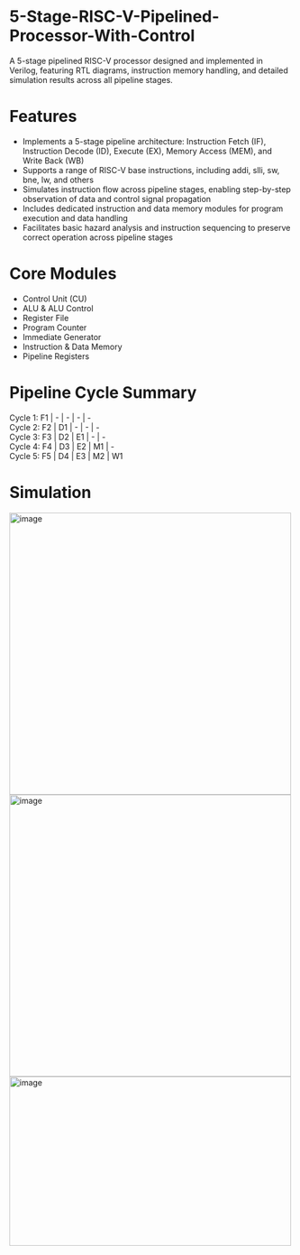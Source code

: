# 5-Stage-RISC-V-Pipelined-Processor-With-Control
A 5-stage pipelined RISC-V processor designed and implemented in Verilog, featuring RTL diagrams, instruction memory handling, and detailed simulation results across all pipeline stages.

# Features
- Implements a 5-stage pipeline architecture: Instruction Fetch (IF), Instruction Decode (ID), Execute (EX), Memory Access (MEM), and Write Back (WB)
- Supports a range of RISC-V base instructions, including addi, slli, sw, bne, lw, and others
- Simulates instruction flow across pipeline stages, enabling step-by-step observation of data and control signal propagation
- Includes dedicated instruction and data memory modules for program execution and data handling
- Facilitates basic hazard analysis and instruction sequencing to preserve correct operation across pipeline stages

# Core Modules
- Control Unit (CU)
- ALU & ALU Control
- Register File
- Program Counter
- Immediate Generator
- Instruction & Data Memory
- Pipeline Registers

# Pipeline Cycle Summary

  
Cycle 1: F1  |  -   |  -   |  -   |  -  
Cycle 2: F2  | D1   |  -   |  -   |  -  
Cycle 3: F3  | D2   | E1   |  -   |  -  
Cycle 4: F4  | D3   | E2   | M1   |  -  
Cycle 5: F5  | D4   | E3   | M2   | W1


# Simulation
<img width="500" height="500" alt="image" src="https://github.com/user-attachments/assets/e2175f5e-b0fe-486d-88e3-466fa9b0244a" /> 
<img width="500" height="500" alt="image" src="https://github.com/user-attachments/assets/3aa3e31d-0033-4346-ae55-e3cbe318494b" />  <img width="500" height="300" alt="image" src="https://github.com/user-attachments/assets/3ed7ff04-8f1f-4611-aeb2-b38d7991dab8" />


